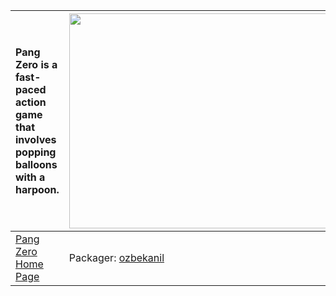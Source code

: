 | Pang Zero is a fast-paced action game that involves popping balloons with a harpoon. | <a href='http://www.youtube.com/watch?feature=player_embedded&v=j2fxFXIvXVM' target='_blank'><img src='http://img.youtube.com/vi/j2fxFXIvXVM/0.jpg' width='425' height=344 /></a> |
|:-------------------------------------------------------------------------------------|:----------------------------------------------------------------------------------------------------------------------------------------------------------------------------------|
|[Pang Zero Home Page](http://apocalypse.rulez.org/pangzero)| Packager: [ozbekanil](ozbekanil.md) |